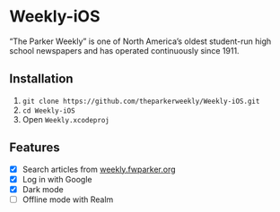 # Weekly-iOS
“The Parker Weekly” is one of North America’s oldest student-run high school newspapers and has operated continuously since 1911.

## Installation
1. `git clone https://github.com/theparkerweekly/Weekly-iOS.git`
2. `cd Weekly-iOS`
3. Open `Weekly.xcodeproj`

## Features
- [x] Search articles from [weekly.fwparker.org](https://weekly.fwparker.org)
- [x] Log in with Google
- [x] Dark mode
- [ ] Offline mode with Realm

